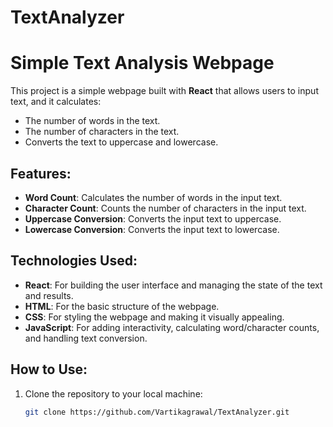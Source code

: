 # TextAnalyzer
# Simple Text Analysis Webpage

This project is a simple webpage built with **React** that allows users to input text, and it calculates:
- The number of words in the text.
- The number of characters in the text.
- Converts the text to uppercase and lowercase.

## Features:
- **Word Count**: Calculates the number of words in the input text.
- **Character Count**: Counts the number of characters in the input text.
- **Uppercase Conversion**: Converts the input text to uppercase.
- **Lowercase Conversion**: Converts the input text to lowercase.

## Technologies Used:
- **React**: For building the user interface and managing the state of the text and results.
- **HTML**: For the basic structure of the webpage.
- **CSS**: For styling the webpage and making it visually appealing.
- **JavaScript**: For adding interactivity, calculating word/character counts, and handling text conversion.

## How to Use:
1. Clone the repository to your local machine:
   ```bash
   git clone https://github.com/Vartikagrawal/TextAnalyzer.git



